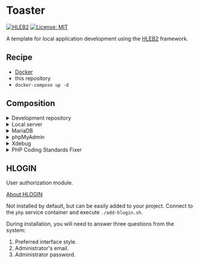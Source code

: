 # Toaster

[![HLEB2](https://img.shields.io/badge/HLEB-2-darkcyan)](https://github.com/phphleb/hleb) [![License: MIT](https://img.shields.io/badge/License-MIT%20(Free)-brightgreen.svg)](https://github.com/phphleb/hleb/blob/master/LICENSE)

A template for local application development using the [HLEB2](https://github.com/phphleb/hleb) framework.

## Recipe

- [Docker](https://www.docker.com)
- this repository
- `docker-compose up -d`

## Composition

<details>
  <summary>Development repository</summary>

  After launching the containers, the `hleb` directory will be created in the root of the project
  with the new [HLEB2](https://packagist.org/packages/phphleb/hleb) project.
</details>

<details>
  <summary>Local server</summary>

  Default [localhost:5125](http://localhost:5125).
  If you are not satisfied with the port, change `SERVER_EXTERNAL_PORT` in the `.env` file.
</details>

<details>
  <summary>MariaDB</summary>

  [About MariaDB](https://mariadb.org/)  
  In the new project `hleb` the file will be automatically created
  `/config/database-local.php` with the configuration for connecting to the DBMS.
</details>

<details>
  <summary>phpMyAdmin</summary>

  [About phpMyAdmin](https://www.phpmyadmin.net/)  
  Default [localhost:8080](http://localhost:8080).
  Authorization is automatic.
  If you are not satisfied with the port, change `PMA_EXTERNAL_PORT` in the `.env` file.
</details>

<details>
  <summary>Xdebug</summary>

  [About Xdebug](https://xdebug.org/)  
  The configuration file is `docker/xdebug.ini`.
  The default port is `9003`.
  In `docker-compose.yml` the server is specified as `serverName`.
  Defaults to `serverName=toaster`.
</details>

<details>
  <summary>PHP Coding Standards Fixer</summary>

  [About PHP CS Fixer](https://cs.symfony.com/)  
  The [configuration](https://cs.symfony.com/doc/config.html) from `docker/.php-cs-fixer.php` is copied to `/hleb`.
  Cheat sheet on the rules [here](https://mlocati.github.io/php-cs-fixer-configurator/#version:3.7).
  After creating a new project, it automatically edits files using rules.
</details>

## HLOGIN
User authorization module.

[About HLOGIN](https://phphleb.ru/ru/v1/authorization/)

Not installed by default, but can be easily added to your project.
Connect to the `php` service container and execute `./add-hlogin.sh`.

During installation, you will need to answer three questions from the system:

1. Preferred interface style.
2. Administrator's email.
3. Administrator password.
